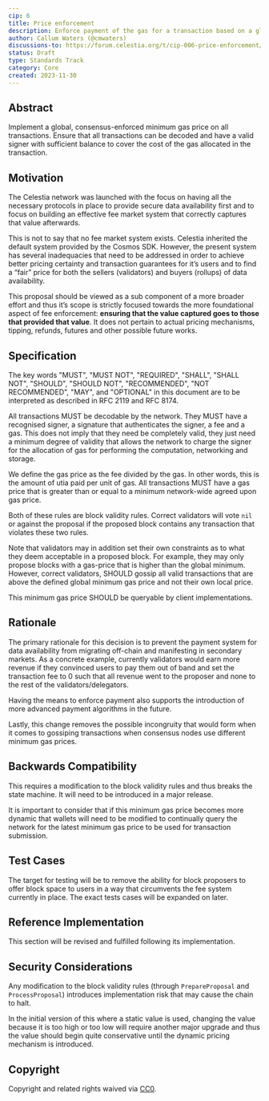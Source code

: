 ```yaml
---
cip: 6
title: Price enforcement
description: Enforce payment of the gas for a transaction based on a global minimum price 
author: Callum Waters (@cmwaters)
discussions-to: https://forum.celestia.org/t/cip-006-price-enforcement/1351
status: Draft
type: Standards Track
category: Core
created: 2023-11-30
---
```


## Abstract

Implement a global, consensus-enforced minimum gas price on all transactions. Ensure that all transactions can be decoded and have a valid signer with sufficient balance to cover the cost of the gas allocated in the transaction.

## Motivation

The Celestia network was launched with the focus on having all the necessary protocols in place to provide secure data availability first and to focus on building an effective fee market system that correctly captures that value afterwards.

This is not to say that no fee market system exists. Celestia inherited the default system provided by the Cosmos SDK. However, the present system has several inadequacies that need to be addressed in order to achieve better pricing certainty and transaction guarantees for it’s users and to find a “fair” price for both the sellers (validators) and buyers (rollups) of data availability.

This proposal should be viewed as a sub component of a more broader effort and thus it’s scope is strictly focused towards the more foundational aspect of fee enforcement: **ensuring that the value captured goes to those that provided that value**. It does not pertain to actual pricing mechanisms, tipping, refunds, futures and other possible future works.

## Specification

The key words "MUST", "MUST NOT", "REQUIRED", "SHALL", "SHALL NOT", "SHOULD", "SHOULD NOT", "RECOMMENDED", "NOT RECOMMENDED", "MAY", and "OPTIONAL" in this document are to be interpreted as described in RFC 2119 and RFC 8174.

All transactions MUST be decodable by the network. They MUST have a recognised signer, a signature that authenticates the signer, a fee and a gas. This does not imply that they need be completely valid, they just need a minimum degree of validity that allows the network to charge the signer for the allocation of gas for performing the computation, networking and storage.

We define the gas price as the fee divided by the gas. In other words, this is the amount of utia paid per unit of gas. All transactions MUST have a gas price that is greater than or equal to a minimum network-wide agreed upon gas price.

Both of these rules are block validity rules. Correct validators will vote `nil` or against the proposal if the proposed block contains any transaction that violates these two rules.

Note that validators may in addition set their own constraints as to what they deem acceptable in a proposed block. For example, they may only propose blocks with a gas-price that is higher than the global minimum. However, correct validators, SHOULD gossip all valid transactions that are above the defined global minimum gas price and not their own local price.

This minimum gas price SHOULD be queryable by client implementations.

## Rationale

The primary rationale for this decision is to prevent the payment system for data availability from migrating off-chain and manifesting in secondary markets. As a concrete example, currently validators would earn more revenue if they convinced users to pay them out of band and set the transaction fee to 0 such that all revenue went to the proposer and none to the rest of the validators/delegators.

Having the means to enforce payment also supports the introduction of more advanced payment algorithms in the future.

Lastly, this change removes the possible incongruity that would form when it comes to gossiping transactions when consensus nodes use different minimum gas prices.

## Backwards Compatibility

This requires a modification to the block validity rules and thus breaks the state machine. It will need to be introduced in a major release.

It is important to consider that if this minimum gas price becomes more dynamic that wallets will need to be modified to continually query the network for the latest minimum gas price to be used for transaction submission.

## Test Cases

The target for testing will be to remove the ability for block proposers to offer block space to users in a way that circumvents the fee system currently in place. The exact tests cases will be expanded on later.

## Reference Implementation

This section will be revised and fulfilled following its implementation.

## Security Considerations

Any modification to the block validity rules (through `PrepareProposal` and `ProcessProposal`) introduces implementation risk that may cause the chain to halt.

In the initial version of this where a static value is used, changing the value because it is too high or too low will require another major upgrade and thus the value should begin quite conservative until the dynamic pricing mechanism is introduced.

## Copyright

Copyright and related rights waived via [CC0](../LICENSE).
